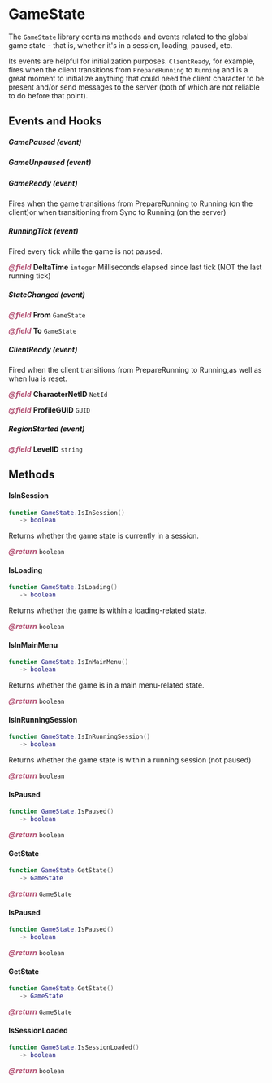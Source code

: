 # GameState
The `GameState` library contains methods and events related to the global game state - that is, whether it's in a session, loading, paused, etc.

Its events are helpful for initialization purposes. `ClientReady`, for example, fires when the client transitions from `PrepareRunning` to `Running` and is a great moment to initialize anything that could need the client character to be present and/or send messages to the server (both of which are not reliable to do before that point).

<doc package="GameStateLib">



## Events and Hooks

##### GamePaused (event)

##### GameUnpaused (event)

##### GameReady (event)

Fires when the game transitions from PrepareRunning to Running (on the client)or when transitioning from Sync to Running (on the server)

##### RunningTick (event)

Fired every tick while the game is not paused.



<p style="margin-bottom:0px;"><span style="color:#b04a6e;"><b><i>@field</i></b></span> <b>DeltaTime</b> <code>integer</code> Milliseconds elapsed since last tick (NOT the last running tick)</p>

##### StateChanged (event)



<p style="margin-bottom:0px;"><span style="color:#b04a6e;"><b><i>@field</i></b></span> <b>From</b> <code>GameState</code> </p>



<p style="margin-bottom:0px;"><span style="color:#b04a6e;"><b><i>@field</i></b></span> <b>To</b> <code>GameState</code> </p>

##### ClientReady (event)

Fired when the client transitions from PrepareRunning to Running,as well as when lua is reset.



<p style="margin-bottom:0px;"><span style="color:#b04a6e;"><b><i>@field</i></b></span> <b>CharacterNetID</b> <code>NetId</code> </p>



<p style="margin-bottom:0px;"><span style="color:#b04a6e;"><b><i>@field</i></b></span> <b>ProfileGUID</b> <code>GUID</code> </p>

##### RegionStarted (event)



<p style="margin-bottom:0px;"><span style="color:#b04a6e;"><b><i>@field</i></b></span> <b>LevelID</b> <code>string</code> </p>



## Methods

#### IsInSession



```lua
function GameState.IsInSession()
   -> boolean
```



Returns whether the game state is currently in a session.



<p style="margin-bottom:0px;"><span style="color:#b04a6e;"><b><i>@return</i></b></span> <code>boolean</code> </p>

#### IsLoading



```lua
function GameState.IsLoading()
   -> boolean
```



Returns whether the game is within a loading-related state.



<p style="margin-bottom:0px;"><span style="color:#b04a6e;"><b><i>@return</i></b></span> <code>boolean</code> </p>

#### IsInMainMenu



```lua
function GameState.IsInMainMenu()
   -> boolean
```



Returns whether the game is in a main menu-related state.



<p style="margin-bottom:0px;"><span style="color:#b04a6e;"><b><i>@return</i></b></span> <code>boolean</code> </p>

#### IsInRunningSession



```lua
function GameState.IsInRunningSession()
   -> boolean
```



Returns whether the game state is within a running session (not paused)



<p style="margin-bottom:0px;"><span style="color:#b04a6e;"><b><i>@return</i></b></span> <code>boolean</code> </p>

#### IsPaused



```lua
function GameState.IsPaused()
   -> boolean
```







<p style="margin-bottom:0px;"><span style="color:#b04a6e;"><b><i>@return</i></b></span> <code>boolean</code> </p>

#### GetState



```lua
function GameState.GetState()
   -> GameState
```







<p style="margin-bottom:0px;"><span style="color:#b04a6e;"><b><i>@return</i></b></span> <code>GameState</code> </p>

#### IsPaused



```lua
function GameState.IsPaused()
   -> boolean
```







<p style="margin-bottom:0px;"><span style="color:#b04a6e;"><b><i>@return</i></b></span> <code>boolean</code> </p>

#### GetState



```lua
function GameState.GetState()
   -> GameState
```







<p style="margin-bottom:0px;"><span style="color:#b04a6e;"><b><i>@return</i></b></span> <code>GameState</code> </p>

#### IsSessionLoaded



```lua
function GameState.IsSessionLoaded()
   -> boolean
```







<p style="margin-bottom:0px;"><span style="color:#b04a6e;"><b><i>@return</i></b></span> <code>boolean</code> </p>
</doc>
